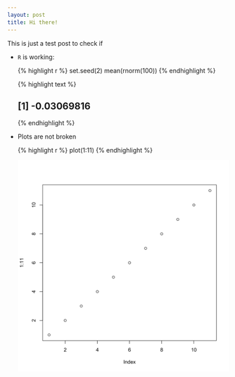 ```yaml
---
layout: post
title: Hi there!
---
```


This is just a test post to check if

* `R` is working:
  
  {% highlight r %}
  set.seed(2)
  mean(rnorm(100))
  {% endhighlight %}
  
  
  
  {% highlight text %}
  ## [1] -0.03069816
  {% endhighlight %}
* Plots are not broken
  
  {% highlight r %}
  plot(1:11)
  {% endhighlight %}
  
  ![plot of chunk example-plot](../figures/example-plot-1.svg) 
